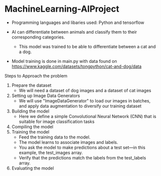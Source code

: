 # MachineLearning-AIProject

- Programming languages and libaries used: Python and tensorflow

- AI can differentiate between animals and classify them to their corresponding categories.
    - This model was trained to be able to differentiate between a cat and a dog.

- Model training is done in main.py with data found on https://www.kaggle.com/datasets/tongpython/cat-and-dog/data

Steps to Approach the problem 
1) Prepare the dataset
    - We will need a dataset of dog images and a dataset of cat images
2) Setting up Image Data Generators
    - We will use "ImageDataGenerator" to load our images in batches, and apply data augmentation to diversify our training dataset
3) Building the model
    - Here we define a simple Convolutional Neural Network (CNN) that is suitable for image classification tasks
4) Compiling the model
5) Training the model
    - Feed the training data to the model. 
    - The model learns to associate images and labels.
    - You ask the model to make predictions about a test set—in this example, the test_images array.
    - Verify that the predictions match the labels from the test_labels array.
6) Evaluating the model